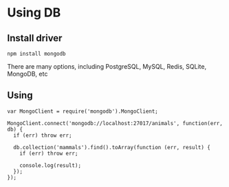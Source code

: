 # Using DB
## Install driver
````
npm install mongodb
````
There are many options, including PostgreSQL, MySQL, Redis, SQLite, MongoDB, etc

## Using
````
var MongoClient = require('mongodb').MongoClient;

MongoClient.connect('mongodb://localhost:27017/animals', function(err, db) {
  if (err) throw err;

  db.collection('mammals').find().toArray(function (err, result) {
    if (err) throw err;

    console.log(result);
  });
});
````
